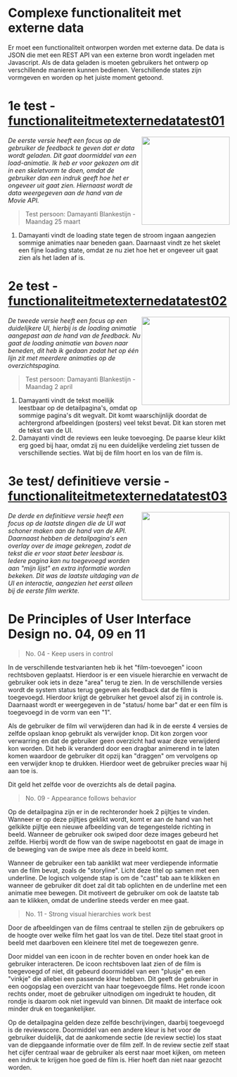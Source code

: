 # Complexe functionaliteit met externe data
Er moet een functionaliteit ontworpen worden met externe data. De data is JSON die met een REST API van een externe bron wordt ingeladen met Javascript. Als de data geladen is moeten gebruikers het ontwerp op verschillende manieren kunnen bedienen. Verschillende states zijn vormgeven en worden op het juiste moment getoond.

# 1e test - [functionaliteitmetexternedatatest01](https://joopakerboom.github.io/frontendvoordesigners/opdracht3/functionaliteitmetexternedatatest01/)

<img align="right" src="https://oege.ie.hva.nl/~akerboj001/githubimages/test09.png" width="200"> 

<em>De eerste versie heeft een focus op de gebruiker de feedback te geven dat er data wordt geladen. Dit gaat doormiddel van een load-animatie. Ik heb er voor gekozen om dit in een skeletvorm te doen, omdat de gebruiker dan een indruk geeft hoe het er ongeveer uit gaat zien. Hiernaast wordt de data weergegeven aan de hand van de Movie API. </em>

> Test persoon: Damayanti Blankestijn - Maandag 25 maart

1. Damayanti vindt de loading state tegen de stroom ingaan aangezien sommige animaties naar beneden gaan. Daarnaast vindt ze het skelet een fijne loading state, omdat ze nu ziet hoe het er ongeveer uit gaat zien als het laden af is.

# 2e test - [functionaliteitmetexternedatatest02](https://joopakerboom.github.io/frontendvoordesigners/opdracht3/functionaliteitmetexternedatatest02/)

<img align="right" src="https://oege.ie.hva.nl/~akerboj001/githubimages/test10.png" width="200"> 

<em>De tweede versie heeft een focus op een duidelijkere UI, hierbij is de loading animatie aangepast aan de hand van de feedback. Nu gaat de loading animatie van boven naar beneden, dit heb ik gedaan zodat het op één lijn zit met meerdere animaties op de overzichtspagina. </em>

> Test persoon: Damayanti Blankestijn - Maandag 2 april

1. Damayanti vindt de tekst moeilijk leestbaar op de detailpagina's, omdat op sommige pagina's dit wegvalt. Dit komt waarschijnlijk doordat de achtergrond afbeeldingen (posters) veel tekst bevat. Dit kan storen met de tekst van de UI.
2. Damayanti vindt de reviews een leuke toevoeging. De paarse kleur klikt erg goed bij haar, omdat zij nu een duidelijke verdeling ziet tussen de verschillende secties. Wat bij de film hoort en los van de film is.

# 3e test/ definitieve versie - [functionaliteitmetexternedatatest03](https://joopakerboom.github.io/frontendvoordesigners/opdracht3/functionaliteitmetexternedatatest03/)

<img align="right" src="https://oege.ie.hva.nl/~akerboj001/githubimages/test11.png" width="200"> 

<em>De derde en definitieve versie heeft een focus op de laatste dingen die de UI wat schoner maken aan de hand van de API. Daarnaast hebben de detailpagina's een overlay over de image gekregen, zodat de tekst die er voor staat beter leesbaar is. Iedere pagina kan nu toegevoegd worden aan "mijn lijst" en extra informatie worden bekeken. Dit was de laatste uitdaging van de UI en interactie, aangezien het eerst alleen bij de eerste film werkte.</em>

# De Principles of User Interface Design no. 04, 09 en 11 

> No. 04 - Keep users in control

In de verschillende testvarianten heb ik het "film-toevoegen" icoon rechtsboven geplaatst. Hierdoor is er een visuele hierarchie en verwacht de gebruiker ook iets in deze "area" terug te zien. In de verschillende versies wordt de system status terug gegeven als feedback dat de film is toegevoegd. Hierdoor krijgt de gebruiker het gevoel alsof zij in controle is. Daarnaast wordt er weergegeven in de "status/ home bar" dat er een film is toegevoegd in de vorm van een "1".

Als de gebruiker de film wil verwijderen dan had ik in de eerste 4 versies de zelfde opslaan knop gebruikt als verwijder knop. Dit kon zorgen voor verwarring en dat de gebruiker geen overzicht had waar deze verwijderd kon worden. Dit heb ik veranderd door een dragbar animerend in te laten komen waardoor de gebruiker dit opzij kan "draggen" om vervolgens op een verwijder knop te drukken. Hierdoor weet de gebruiker precies waar hij aan toe is.

Dit geld het zelfde voor de overzichts als de detail pagina.

> No. 09 - Appearance follows behavior

Op de detailpagina zijn er in de rechteronder hoek 2 pijltjes te vinden. Wanneer er op deze pijltjes geklikt wordt, komt er aan de hand van het gelkikte pijltje een nieuwe afbeelding van de tegengestelde richting in beeld. Wanneer de gebruiker ook swiped door deze images gebeurd het zelfde. Hierbij wordt de flow van de swipe nagebootst en gaat de image in de beweging van de swipe mee als deze in beeld komt.

Wanneer de gebruiker een tab aanklikt wat meer verdiepende informatie van de film bevat, zoals de "storyline". Licht deze titel op samen met een underline. De logisch volgende stap is om de "cast" tab aan te klikken en wanneer de gebruiker dit doet zal dit tab oplichten en de underline met een animatie mee bewegen. Dit motiveert de gebruiker om ook de laatste tab aan te klikken, omdat de underline steeds verder en mee gaat.

> No. 11 - Strong visual hierarchies work best

Door de afbeeldingen van de films centraal te stellen zijn de gebruikers op de hoogte over welke film het gaat los van de titel. Deze titel staat groot in beeld met daarboven een kleinere titel met de toegewezen genre.

Door middel van een icoon in de rechter boven en onder hoek kan de gebruiker interacteren. De icoon rechtsboven laat zien of de film is toegevoegd of niet, dit gebeurd doormiddel van een "plusje" en een "vinkje" die allebei een passende kleur hebben. Dit geeft de gebruiker in een oogopslag een overzicht van haar toegevoegde films. Het ronde icoon rechts onder, moet de gebruiker uitnodigen om ingedrukt te houden, dit rondje is daarom ook niet ingevuld van binnen. Dit maakt de interface ook minder druk en toegankelijker.

Op de detailpagina gelden deze zelfde beschrijvingen, daarbij toegevoegd is de reviewscore. Doormiddel van een andere kleur is het voor de gebruiker duidelijk, dat de aankomende sectie (de review sectie) los staat van de diepgaande informatie over de film zelf. In de review sectie zelf staat het cijfer centraal waar de gebruiker als eerst naar moet kijken, om meteen een indruk te krijgen hoe goed de film is. Hier hoeft dan niet naar gezocht worden.
